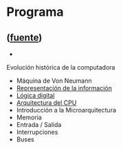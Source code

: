 # Programa
([fuente](https://campus.exactas.uba.ar/course/view.php?id=997&section=1))
---
  -   
Evolución histórica de la computadora

  - Máquina de Von Neumann
  - [Representación de la información](https://campus.exactas.uba.ar/mod/resource/view.php?id=53513 "Representación de la información")
  - [Lógica digital](https://campus.exactas.uba.ar/mod/resource/view.php?id=53509 "Lógica Digital")
  - [Arquitectura del CPU](https://campus.exactas.uba.ar/mod/resource/view.php?id=53515 "Arquitectura del CPU")
  - Introducción a la Microarquitectura
  - Memoria
  - Entrada / Salida
  - Interrupciones
  - Buses

